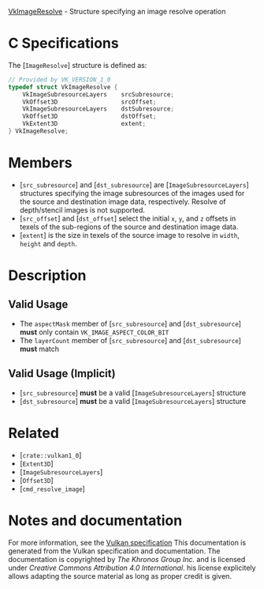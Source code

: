 [VkImageResolve](https://www.khronos.org/registry/vulkan/specs/1.3-extensions/man/html/VkImageResolve.html) - Structure specifying an image resolve operation

# C Specifications
The [`ImageResolve`] structure is defined as:
```c
// Provided by VK_VERSION_1_0
typedef struct VkImageResolve {
    VkImageSubresourceLayers    srcSubresource;
    VkOffset3D                  srcOffset;
    VkImageSubresourceLayers    dstSubresource;
    VkOffset3D                  dstOffset;
    VkExtent3D                  extent;
} VkImageResolve;
```

# Members
- [`src_subresource`] and [`dst_subresource`] are [`ImageSubresourceLayers`] structures specifying the image subresources of the images used for the source and destination image data, respectively. Resolve of depth/stencil images is not supported.
- [`src_offset`] and [`dst_offset`] select the initial `x`, `y`, and `z` offsets in texels of the sub-regions of the source and destination image data.
- [`extent`] is the size in texels of the source image to resolve in `width`, `height` and `depth`.

# Description
## Valid Usage
-    The `aspectMask` member of [`src_subresource`] and [`dst_subresource`] **must**  only contain `VK_IMAGE_ASPECT_COLOR_BIT`
-    The `layerCount` member of [`src_subresource`] and [`dst_subresource`] **must**  match

## Valid Usage (Implicit)
-  [`src_subresource`] **must**  be a valid [`ImageSubresourceLayers`] structure
-  [`dst_subresource`] **must**  be a valid [`ImageSubresourceLayers`] structure

# Related
- [`crate::vulkan1_0`]
- [`Extent3D`]
- [`ImageSubresourceLayers`]
- [`Offset3D`]
- [`cmd_resolve_image`]

# Notes and documentation
For more information, see the [Vulkan specification](https://www.khronos.org/registry/vulkan/specs/1.3-extensions/html/vkspec.html)
This documentation is generated from the Vulkan specification and documentation.
The documentation is copyrighted by *The Khronos Group Inc.* and is licensed under *Creative Commons Attribution 4.0 International*.
his license explicitely allows adapting the source material as long as proper credit is given.
        